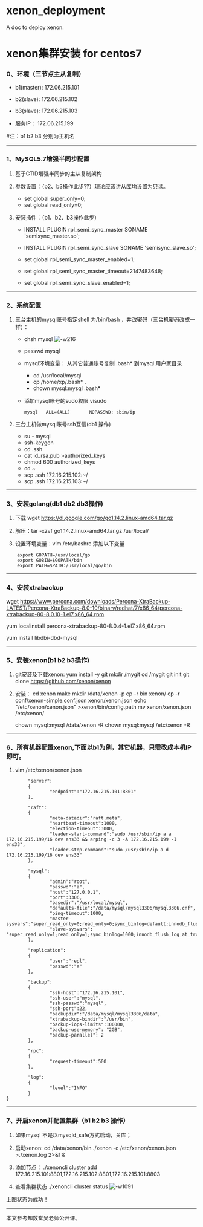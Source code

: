 # xenon_deployment
A doc to deploy xenon.

# xenon集群安装 for centos7
### 0、环境（三节点主从复制） 
* b1(master): 172.06.215.101

* b2(slave): 172.06.215.102

* b3(slave): 172.06.215.103

* 服务IP： 172.06.215.199


\#注：b1 b2 b3 分别为主机名

---
### 1、MySQL5.7增强半同步配置
1. 基于GTID增强半同步的主从复制架构

2. 参数设置：（b2、b3操作此步??）理论应该讲从库均设置为只读。
    * set global super_only=0;
    * set global read_only=0;
    
3. 安装插件：（b1、b2、b3操作此步）
    * INSTALL PLUGIN rpl_semi_sync_master SONAME 'semisync_master.so';
    * INSTALL PLUGIN rpl_semi_sync_slave SONAME 'semisync_slave.so';

    * set global rpl_semi_sync_master_enabled=1;
    * set global rpl_semi_sync_master_timeout=2147483648;
    * set global rpl_semi_sync_slave_enabled=1;

---
### 2、系统配置
1. 三台主机的mysql账号指定shell 为/bin/bash ，并改密码（三台机密码改成一样）：
    * chsh mysql
    ![-w216](media/15869673332974/15871587738942.jpg)         

    * passwd mysql
    * mysql环境变量： 从其它普通账号复制 .bash* 到mysql 用户家目录
        * cd /usr/local/mysql
        * cp /home/xp/.bash* .
        * chown mysql:mysql .bash*

     * 添加mysql账号的sudo权限
         visudo 
        ```
        mysql   ALL=(ALL)       NOPASSWD: sbin/ip  
        ```

    
1. 三台主机做mysql账号ssh互信(db1 操作)
     * su - mysql
     * ssh-keygen
     * cd .ssh
     * cat id_rsa.pub >authorized_keys
     * chmod 600  authorized_keys
     * cd  ~
     * scp .ssh 172.16.215.102:~/
     * scp .ssh 172.16.215.103:~/
     

---
### 3、安装golang(db1 db2 db3操作)
1. 下载 wget https://dl.google.com/go/go1.14.2.linux-amd64.tar.gz

2. 解压：tar -xzvf go1.14.2.linux-amd64.tar.gz /usr/local/

3. 设置环境变量：vim /etc/bashrc 添加以下变量   
```
    export GOPATH=/usr/local/go
    export GOBIN=$GOPATH/bin
    export PATH=$PATH:/usr/local/go/bin
```

---
### 4、安装xtrabackup
wget https://www.percona.com/downloads/Percona-XtraBackup-LATEST/Percona-XtraBackup-8.0-10/binary/redhat/7/x86_64/percona-xtrabackup-80-8.0.10-1.el7.x86_64.rpm
 
 yum localinstall percona-xtrabackup-80-8.0.4-1.el7.x86_64.rpm 
 
 yum install libdbi-dbd-mysql
 
---
### 5、安装xenon(b1 b2 b3操作)
1. git安装及下载xenon:
    yum install -y git
    mkdir /mygit
    cd /mygit
    git init
    git clone https://github.com/xenon/xenon
    
2. 安装：
    cd xenon
    make
    mkdir /data/xenon -p 
    cp -r bin xenon/
    cp -r conf/xenon-simple.conf.json xenon/xenon.json 
    echo "/etc/xenon/xenon.json" >xenon/bin/config.path 
    mv xenon/xenon.json /etc/xenon/
    
    chown mysql:mysql /data/xenon -R
    chown mysql:mysql /etc/xenon -R
    

---
### 6、所有机器配置xenon,下面以b1为例，其它机器，只需改成本机IP即可。
1. vim /etc/xenon/xenon.json 

```{
        "server":
        {
                "endpoint":"172.16.215.101:8801"
        },

        "raft":
        {
                "meta-datadir":"raft.meta",
                "heartbeat-timeout":1000,
                "election-timeout":3000,
                "leader-start-command":"sudo /usr/sbin/ip a a 172.16.215.199/16 dev ens33 && arping -c 3 -A 172.16.215.199 -I ens33",
                "leader-stop-command":"sudo /usr/sbin/ip a d 172.16.215.199/16 dev ens33"
        },

        "mysql":
        {
                "admin":"root",
                "passwd":"a",
                "host":"127.0.0.1",
                "port":3306,
                "basedir":"/usr/local/mysql",
                "defaults-file":"/data/mysql/mysql3306/mysql3306.cnf",
                "ping-timeout":1000,
                "master-sysvars":"super_read_only=0;read_only=0;sync_binlog=default;innodb_flush_log_at_trx_commit=default",
                "slave-sysvars": "super_read_only=1;read_only=1;sync_binlog=1000;innodb_flush_log_at_trx_commit=2"
        },

        "replication":
        {
                "user":"repl",
                "passwd":"a"
        },

        "backup":
        {
                "ssh-host":"172.16.215.101",
                "ssh-user":"mysql",
                "ssh-passwd":"mysql",
                "ssh-port":22,
                "backupdir":"/data/mysql/mysql3306/data",
                "xtrabackup-bindir":"/usr/bin",
                "backup-iops-limits":100000,
                "backup-use-memory": "2GB",
                "backup-parallel": 2
        },

        "rpc":
        {
                "request-timeout":500
        },

        "log":
        {
                "level":"INFO"
        }
}
```

---
### 7、开启xenon并配置集群（b1 b2 b3 操作）
1. 如果mysql 不是以mysqld_safe方式启动，关库；
 
2. 启动xenon:
    cd /data/xenon/bin
   ./xenon -c /etc/xenon/xenon.json  >./xenon.log 2>&1 &

3. 添加节点：
    ./xenoncli cluster add 172.16.215.101:8801,172.16.215.102:8801,172.16.215.101:8803
    
4. 查看集群状态
    ./xenoncli cluster status
    ![-w1091](media/15869673332974/15871651127172.jpg)

上图状态为成功！

---


本文参考知数堂吴老师公开课。     


